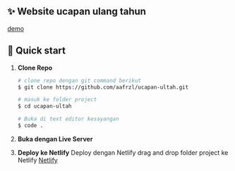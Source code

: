 ## ✨ Website ucapan ulang tahun

[demo](https://hbd-jubed.netlify.app/)

## 🚀 Quick start

1. **Clone Repo**

   ```bash
   # clone repo dengan git command berikut
   $ git clone https://github.com/aafrzl/ucapan-ultah.git

   # masuk ke folder project
   $ cd ucapan-ultah

   # Buka di text editor kesayangan
   $ code .
   ```

2. **Buka dengan Live Server**

3. **Deploy ke Netlify**
   Deploy dengan Netlify drag and drop folder project ke Netlify [Netlify](https://www.netlify.com/)
